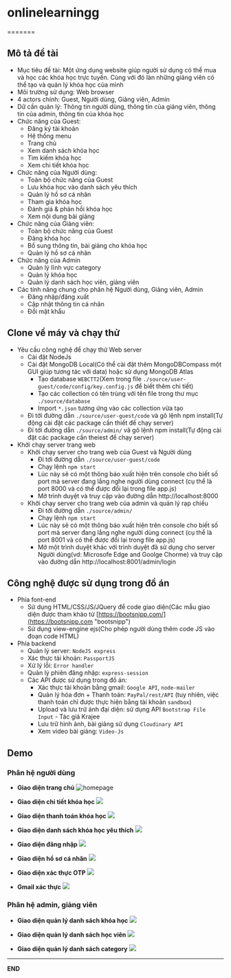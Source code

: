 # onlinelearningg

=======

## Mô tả đề tài

- Mục tiêu đề tài: Một ứng dụng website giúp người sử dụng có thể mua và học các khóa học trực tuyến. Cùng với đó làn những giảng viên có thể tạo và quản lý khóa học của mình
- Môi trường sử dụng: Web browser
- 4 actors chính: Guest, Người dùng, Giảng viên, Admin
- Dữ cần quản lý: Thông tin người dùng, thông tin của giảng viên, thông tin của admin, thông tin của khóa học
- Chức năng của Guest:
  - Đăng ký tài khoản
  - Hệ thống menu
  - Trang chủ
  - Xem danh sách khóa học
  - Tìm kiếm khóa học
  - Xem chi tiết khóa học
- Chức năng của Người dùng:
  - Toàn bộ chức năng của Guest
  - Lưu khóa học vào danh sách yêu thích
  - Quản lý hồ sơ cá nhân
  - Tham gia khóa học
  - Đánh giá & phản hồi khóa học
  - Xem nội dung bài giảng
- Chức năng của Giảng viên:
  - Toàn bộ chức năng của Guest
  - Đăng khóa học
  - Bổ sung thông tin, bài giảng cho khóa học
  - Quản lý hồ sơ cá nhân
- Chức năng của Admin
  - Quản lý lĩnh vực category
  - Quản lý khóa học
  - Quản lý danh sách học viên, giảng viên
- Các tính năng chung cho phân hệ Người dùng, Giảng viên, Admin
  - Đăng nhập/đăng xuất
  - Cập nhật thông tin cá nhân
  - Đổi mật khẩu

## Clone về máy và chạy thử

- Yêu cầu công nghệ để chạy thử Web server
  - Cài đặt NodeJs
  - Cài đặt MongoDB Local(Có thể cài đặt thêm MongoDBCompass một GUI giúp tương tác với data) hoặc sử dụng MongoDB Atlas
    - Tạo database `WEBCTT2`(Xem trong file `./source/user-guest/code/config/key.config.js` để biết thêm chi tiết)
    - Tạo các collection có tên trùng với tên file trong thư mục `./source/database`
    - Import `*.json` tương ứng vào các collection vừa tạo
  - Đi tới đường dẫn `./source/user-guest/code` và gõ lệnh npm install(Tự động cài đặt các package cần thiết để chạy server)
  - Đi tới đường dẫn `./source/admin/` vã gõ lệnh npm install(Tự động cài đặt các package cần theiest để chạy server)
- Khởi chạy server trang web
  - Khởi chạy server cho trang web của Guest và Người dùng
    - Đi tới đường dẫn `./source/user-guest/code`
    - Chạy lệnh `npm start`
    - Lúc này sẽ có một thông báo xuất hiện trên console cho biết số port mà server đang lắng nghe người dùng connect (cụ thể là port 8000 và có thể được đổi lại trong file app.js)
    - Mở trình duyệt và truy cập vào đường dẫn http://localhost:8000
  - Khởi chạy server cho trang web của admin và quản lý rạp chiếu
    - Đi tới đường dẫn `./source/admin/`
    - Chạy lệnh `npm start`
    - Lúc này sẽ có một thông báo xuất hiện trên console cho biết số port mà server đang lắng nghe người dùng connect (cụ thể là port 8001 và có thể được đổi lại trong file app.js)
    - Mở một trình duyệt khác với trình duyệt đã sử dụng cho server Người dùng(vd: Microsofe Edge and Goolge Chorme) và truy cập vào đường dẫn http://localhost:8001/admin/login

## Công nghệ được sử dụng trong đồ án

- Phía font-end
  - Sử dụng HTML/CSS/JS/JQuery để code giao diện(Các mẫu giao diện được tham khảo từ [https://bootsnipp.com/](https://bootsnipp.com "bootsnipp")
  - Sử dụng view-engine ejs(Cho phép người dùng thêm code JS vào đoạn code HTML)
- Phía backend
  - Quản lý server: `NodeJS express`
  - Xác thực tài khoản: `PassportJS`
  - Xử lý lỗi: `Error handler`
  - Quản lý phiên đăng nhập: `express-session`
  - Các API được sử dụng trong đồ án:
    - Xác thực tài khoản bằng gmail: `Google API`, `node-mailer`
    - Quản lý hóa đơn + Thanh toán: `PayPal/rest/API` (tuy nhiên, việc thanh toán chỉ được thực hiện bằng tài khoản `sandbox`)
    - Upload và lưu trữ ảnh đại diện: sử dụng API `Bootstrap File Input` - Tác giả Krajee
    - Lưu trữ hình ảnh, bài giảng sử dụng `Cloudinary API`
    - Xem video bài giảng: `Video-Js`

## **Demo**

### Phân hệ người dùng

- **Giao diện trang chủ**
  ![](https://res.cloudinary.com/teamwebctt2/image/upload/v1613295430/webctt2/readme/home_page_aymjlz.png "homepage")

- **Giao diện chi tiết khóa học**
  ![](https://res.cloudinary.com/teamwebctt2/image/upload/v1613295430/webctt2/readme/detail_rph8vz.png)

- **Giao diện thanh toán khóa học**
  ![](https://res.cloudinary.com/teamwebctt2/image/upload/v1613295429/webctt2/readme/hoadon_wl9pzr.png)

- **Giao diện danh sách khóa học yêu thích**
  ![](https://res.cloudinary.com/teamwebctt2/image/upload/v1613295431/webctt2/readme/wish-list_yllfvr.png)

- **Giao diện đăng nhập**
  ![](https://res.cloudinary.com/teamwebctt2/image/upload/v1613295429/webctt2/readme/login_m8gru8.png)

- **Giao diện hồ sơ cá nhân**
  ![](https://res.cloudinary.com/teamwebctt2/image/upload/v1613295429/webctt2/readme/hoso_bk5i5o.png)

- **Giao diện xác thực OTP**
  ![](https://res.cloudinary.com/teamwebctt2/image/upload/v1613295429/webctt2/readme/otp_kwsk9z.png)

- **Gmail xác thực**
  ![](https://res.cloudinary.com/teamwebctt2/image/upload/v1613295429/webctt2/readme/gmail_rltetu.png)

### Phân hệ admin, giảng viên

- **Giao diện quản lý danh sách khóa học**
  ![](https://res.cloudinary.com/teamwebctt2/image/upload/v1613295430/webctt2/readme/qldanhsachkhoahoc_sl2waj.png)

- **Giao diện quản lý danh sách học viên**
  ![](https://res.cloudinary.com/teamwebctt2/image/upload/v1613295430/webctt2/readme/qldanhsachhocvien_kxjije.png)

- **Giao diện quản lý danh sách category**
  ![](https://res.cloudinary.com/teamwebctt2/image/upload/v1613295430/webctt2/readme/qldanhsachcategory_siv9dh.png)

---

**END**
